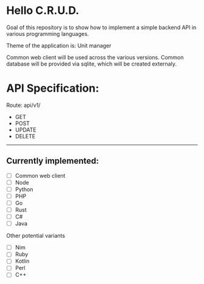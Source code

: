 # Hello C.R.U.D.

Goal of this repository is to show how to implement a simple backend API in various programming languages.

Theme of the application is:
Unit manager

Common web client will be used across the various versions.
Common database will be provided via sqlite, which will be created externaly.

# API Specification:
Route: api/v1/

- GET
- POST
- UPDATE
- DELETE

------
## Currently implemented:

- [ ] Common web client
- [ ] Node
- [ ] Python
- [ ] PHP
- [ ] Go
- [ ] Rust
- [ ] C#
- [ ] Java
  
Other potential variants
- [ ] Nim
- [ ] Ruby
- [ ] Kotlin
- [ ] Perl
- [ ] C++
